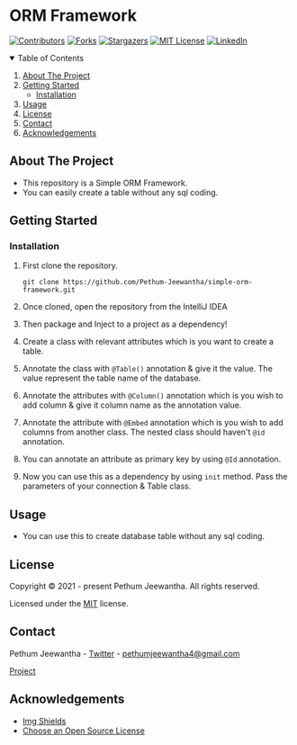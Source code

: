 # ORM Framework

[![Contributors][contributors-shield]][contributors-url]
[![Forks][forks-shield]][forks-url]
[![Stargazers][stars-shield]][stars-url]
[![MIT License][license-shield]][license-url]
[![LinkedIn][linkedin-shield]][linkedin-url]

<details open="open">
  <summary>Table of Contents</summary>
  <ol>
    <li>
      <a href="#about-the-project">About The Project</a>
    </li>
    <li>
      <a href="#getting-started">Getting Started</a>
      <ul>
        <li><a href="#installation">Installation</a></li>
      </ul>
    </li>
    <li><a href="#usage">Usage</a></li>
    <li><a href="#license">License</a></li>
    <li><a href="#contact">Contact</a></li>
    <li><a href="#acknowledgements">Acknowledgements</a></li>
  </ol>
</details>

## About The Project

* This repository is a Simple ORM Framework.
* You can easily create a table without any sql coding.

## Getting Started

### Installation

1. First clone the repository.

   `git clone https://github.com/Pethum-Jeewantha/simple-orm-framework.git`

2. Once cloned, open the repository from the IntelliJ IDEA

3. Then package and Inject to a project as a dependency!

4. Create a class with relevant attributes which is you want to create a table.

5. Annotate the class with `@Table()` annotation & give it the value. The value represent the table name of the
   database.

6. Annotate the attributes with `@Column()` annotation which is you wish to add column & give it column name as the
   annotation value.

7. Annotate the attribute with `@Embed` annotation which is you wish to add columns from another class. The nested class
   should haven't `@id` annotation.

8. You can annotate an attribute as primary key by using `@Id` annotation.

9. Now you can use this as a dependency by using `init` method. Pass the parameters of your connection & Table class.

## Usage

* You can use this to create database table without any sql coding.

## License

Copyright &copy; 2021 - present Pethum Jeewantha. All rights reserved.

Licensed under the [MIT](LICENSE.txt) license.

## Contact

Pethum Jeewantha - [Twitter](https://twitter.com/JeewanthaPethum?s=08) - pethumjeewantha4@gmail.com

[Project](https://github.com/Pethum-Jeewantha/simple-orm-framework)

## Acknowledgements

* [Img Shields](https://shields.io)
* [Choose an Open Source License](https://choosealicense.com)

[contributors-shield]: https://img.shields.io/github/contributors/Pethum-Jeewantha/simple-orm-framework.svg?style=for-the-badge

[contributors-url]: https://https://github.com/Pethum-Jeewantha/simple-orm-framework/graphs/contributors

[forks-shield]: https://img.shields.io/github/forks/Pethum-Jeewantha/simple-orm-framework.svg?style=for-the-badge

[forks-url]: https://github.com/Pethum-Jeewantha/simple-orm-framework/network/members

[stars-shield]: https://img.shields.io/github/stars/Pethum-Jeewantha/simple-orm-framework.svg?style=for-the-badge

[stars-url]: https://https://github.com/Pethum-Jeewantha/simple-orm-framework/stargazers

[license-shield]: https://img.shields.io/github/license/Pethum-Jeewantha/simple-orm-framework.svg?style=for-the-badge

[license-url]: https://https://github.com/Pethum-Jeewantha/simple-orm-framework/blob/master/LICENSE

[linkedin-shield]: https://img.shields.io/badge/-LinkedIn-black.svg?style=for-the-badge&logo=linkedin&colorB=555

[linkedin-url]: https://www.linkedin.com/in/pethum-jeewantha-7b70aa1b1
